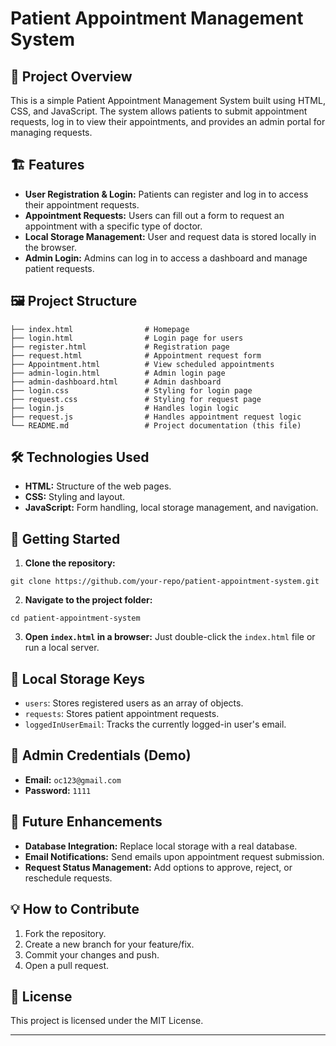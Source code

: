 # Patient Appointment Management System

## 📘 Project Overview
This is a simple Patient Appointment Management System built using HTML, CSS, and JavaScript. The system allows patients to submit appointment requests, log in to view their appointments, and provides an admin portal for managing requests.

## 🏗️ Features
- **User Registration & Login:** Patients can register and log in to access their appointment requests.
- **Appointment Requests:** Users can fill out a form to request an appointment with a specific type of doctor.
- **Local Storage Management:** User and request data is stored locally in the browser.
- **Admin Login:** Admins can log in to access a dashboard and manage patient requests.

## 🖼️ Project Structure
```
├── index.html                # Homepage
├── login.html                # Login page for users
├── register.html             # Registration page
├── request.html              # Appointment request form
├── Appointment.html          # View scheduled appointments
├── admin-login.html          # Admin login page
├── admin-dashboard.html      # Admin dashboard
├── login.css                 # Styling for login page
├── request.css               # Styling for request page
├── login.js                  # Handles login logic
├── request.js                # Handles appointment request logic
└── README.md                 # Project documentation (this file)
```

## 🛠️ Technologies Used
- **HTML:** Structure of the web pages.
- **CSS:** Styling and layout.
- **JavaScript:** Form handling, local storage management, and navigation.

## 🚀 Getting Started
1. **Clone the repository:**
```
git clone https://github.com/your-repo/patient-appointment-system.git
```
2. **Navigate to the project folder:**
```
cd patient-appointment-system
```
3. **Open `index.html` in a browser:**
Just double-click the `index.html` file or run a local server.

## 📂 Local Storage Keys
- `users`: Stores registered users as an array of objects.
- `requests`: Stores patient appointment requests.
- `loggedInUserEmail`: Tracks the currently logged-in user's email.

## 👤 Admin Credentials (Demo)
- **Email:** `oc123@gmail.com`
- **Password:** `1111`

## 📩 Future Enhancements
- **Database Integration:** Replace local storage with a real database.
- **Email Notifications:** Send emails upon appointment request submission.
- **Request Status Management:** Add options to approve, reject, or reschedule requests.

## 💡 How to Contribute
1. Fork the repository.
2. Create a new branch for your feature/fix.
3. Commit your changes and push.
4. Open a pull request.

## 📄 License
This project is licensed under the MIT License.

---

